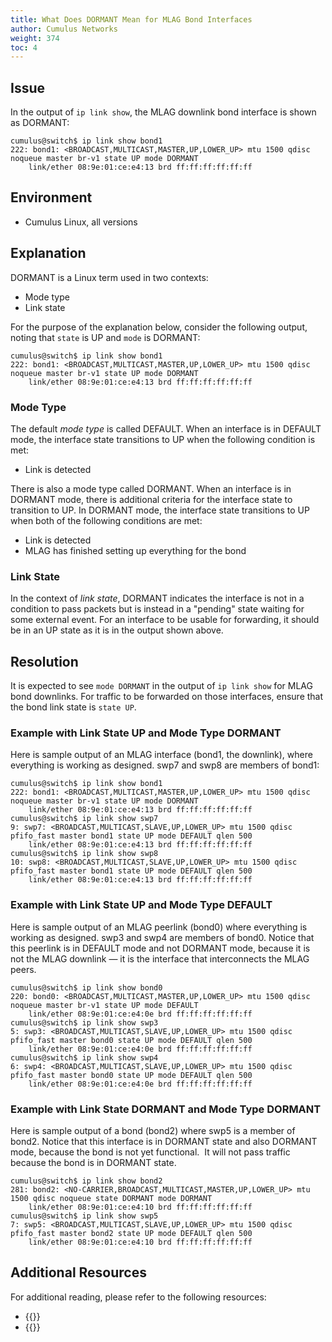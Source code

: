 ```yaml
---
title: What Does DORMANT Mean for MLAG Bond Interfaces
author: Cumulus Networks
weight: 374
toc: 4
---
```


## Issue

In the output of `ip link show`, the MLAG downlink bond interface is shown as DORMANT:

    cumulus@switch$ ip link show bond1
    222: bond1: <BROADCAST,MULTICAST,MASTER,UP,LOWER_UP> mtu 1500 qdisc noqueue master br-v1 state UP mode DORMANT 
        link/ether 08:9e:01:ce:e4:13 brd ff:ff:ff:ff:ff:ff 

## Environment

- Cumulus Linux, all versions

## Explanation

DORMANT is a Linux term used in two contexts:

- Mode type
- Link state

For the purpose of the explanation below, consider the following output, noting that `state` is UP and `mode` is DORMANT:

    cumulus@switch$ ip link show bond1
    222: bond1: <BROADCAST,MULTICAST,MASTER,UP,LOWER_UP> mtu 1500 qdisc noqueue master br-v1 state UP mode DORMANT 
        link/ether 08:9e:01:ce:e4:13 brd ff:ff:ff:ff:ff:ff 

### Mode Type

The default *mode type* is called DEFAULT. When an interface is in DEFAULT mode, the interface state transitions to UP when the following condition is met:

- Link is detected

There is also a mode type called DORMANT. When an interface is in DORMANT mode, there is additional criteria for the interface state to transition to UP. In DORMANT mode, the interface state transitions to UP when both of the following conditions are met:

- Link is detected
- MLAG has finished setting up everything for the bond

### Link State

In the context of *link state*, DORMANT indicates the interface is not in a condition to pass packets but is instead in a "pending" state waiting for some external event. For an interface to be usable for forwarding, it should be in an UP state as it is in the output shown above.

## Resolution

It is expected to see `mode DORMANT` in the output of `ip link show` for MLAG bond downlinks. For traffic to be forwarded on those interfaces, ensure that the bond link state is `state UP`.

### Example with Link State UP and Mode Type DORMANT

Here is sample output of an MLAG interface (bond1, the downlink), where everything is working as designed. swp7 and swp8 are members of bond1:

    cumulus@switch$ ip link show bond1
    222: bond1: <BROADCAST,MULTICAST,MASTER,UP,LOWER_UP> mtu 1500 qdisc noqueue master br-v1 state UP mode DORMANT 
        link/ether 08:9e:01:ce:e4:13 brd ff:ff:ff:ff:ff:ff
    cumulus@switch$ ip link show swp7 
    9: swp7: <BROADCAST,MULTICAST,SLAVE,UP,LOWER_UP> mtu 1500 qdisc pfifo_fast master bond1 state UP mode DEFAULT qlen 500 
        link/ether 08:9e:01:ce:e4:13 brd ff:ff:ff:ff:ff:ff
    cumulus@switch$ ip link show swp8
    10: swp8: <BROADCAST,MULTICAST,SLAVE,UP,LOWER_UP> mtu 1500 qdisc pfifo_fast master bond1 state UP mode DEFAULT qlen 500 
        link/ether 08:9e:01:ce:e4:13 brd ff:ff:ff:ff:ff:ff

### Example with Link State UP and Mode Type DEFAULT

Here is sample output of an MLAG peerlink (bond0) where everything is working as designed. swp3 and swp4 are members of bond0. Notice that this peerlink is in DEFAULT mode and not DORMANT mode, because it is not the MLAG downlink &mdash; it is the interface that interconnects the MLAG peers.

    cumulus@switch$ ip link show bond0
    220: bond0: <BROADCAST,MULTICAST,MASTER,UP,LOWER_UP> mtu 1500 qdisc noqueue master br-v1 state UP mode DEFAULT 
        link/ether 08:9e:01:ce:e4:0e brd ff:ff:ff:ff:ff:ff
    cumulus@switch$ ip link show swp3 
    5: swp3: <BROADCAST,MULTICAST,SLAVE,UP,LOWER_UP> mtu 1500 qdisc pfifo_fast master bond0 state UP mode DEFAULT qlen 500 
        link/ether 08:9e:01:ce:e4:0e brd ff:ff:ff:ff:ff:ff
    cumulus@switch$ ip link show swp4
    6: swp4: <BROADCAST,MULTICAST,SLAVE,UP,LOWER_UP> mtu 1500 qdisc pfifo_fast master bond0 state UP mode DEFAULT qlen 500 
        link/ether 08:9e:01:ce:e4:0e brd ff:ff:ff:ff:ff:ff

### Example with Link State DORMANT and Mode Type DORMANT

Here is sample output of a bond (bond2) where swp5 is a member of bond2. Notice that this interface is in DORMANT state and also DORMANT mode, because the bond is not yet functional.  It will not pass traffic because the bond is in DORMANT state.

    cumulus@switch$ ip link show bond2
    281: bond2: <NO-CARRIER,BROADCAST,MULTICAST,MASTER,UP,LOWER_UP> mtu 1500 qdisc noqueue state DORMANT mode DORMANT 
        link/ether 08:9e:01:ce:e4:10 brd ff:ff:ff:ff:ff:ff
    cumulus@switch$ ip link show swp5 
    7: swp5: <BROADCAST,MULTICAST,SLAVE,UP,LOWER_UP> mtu 1500 qdisc pfifo_fast master bond2 state UP mode DEFAULT qlen 500 
        link/ether 08:9e:01:ce:e4:10 brd ff:ff:ff:ff:ff:ff

## Additional Resources

For additional reading, please refer to the following resources:

- {{<exlink url="https://tools.ietf.org/html/rfc2863" text="RFC2863">}}
- {{<exlink url="https://www.kernel.org/doc/Documentation/networking/operstates.txt" text="kernel.org documentation on operational states">}}
